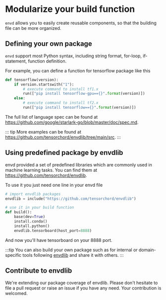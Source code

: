 # Modularize your build function

`envd` allows you to easily create reusable components, so that the building file can be more organized.

## Defining your own package

`envd` support most Python syntax, including string format, for-loop, if-statement, function definition. 

For example, you can define a function for tensorflow package like this
```python
def tensorflow(version):
    if version.startswith("1"):
        # execute command to install tf1.x
        run(["pip install tensorflow-gpu=={}".format(version)])
    else:
        # execute command to install tf2.x
        run(["pip install tensorflow=={}".format(version)]) 
```
The full list of language spec can be found at https://github.com/google/starlark-go/blob/master/doc/spec.md.

::: tip
More examples can be found at https://github.com/tensorchord/envdlib/tree/main/src.
:::

## Using predefined package by envdlib

envd provided a set of predefined libraries which are commonly used in machine learning tasks. You can find them at https://github.com/tensorchord/envdlib. 

To use it you just need one line in your envd file
```python
# import envdlib packages
envdlib = include("https://github.com/tensorchord/envdlib")

# use it in your build function
def build():
    base(dev=True)
    install.conda()
    install.python()
    envdlib.tensorboard(host_port=8888)
```

And now you'll have tensorboard on your 8888 port.

:::tip
You can also build your own package such as for internal or domain-specific tools following [envdlib](https://github.com/tensorchord/envdlib) and share it with others.
:::

## Contribute to envdlib

We're extending our package coverage of envdlib. Please don't hesitate to file a pull request or raise an issue if you have any need. Your contribution is welcomed.
